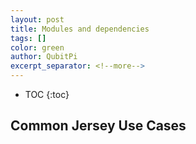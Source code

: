 ```yaml
---
layout: post
title: Modules and dependencies
tags: []
color: green
author: QubitPi
excerpt_separator: <!--more-->
---
```


* TOC
{:toc}

## Common Jersey Use Cases
